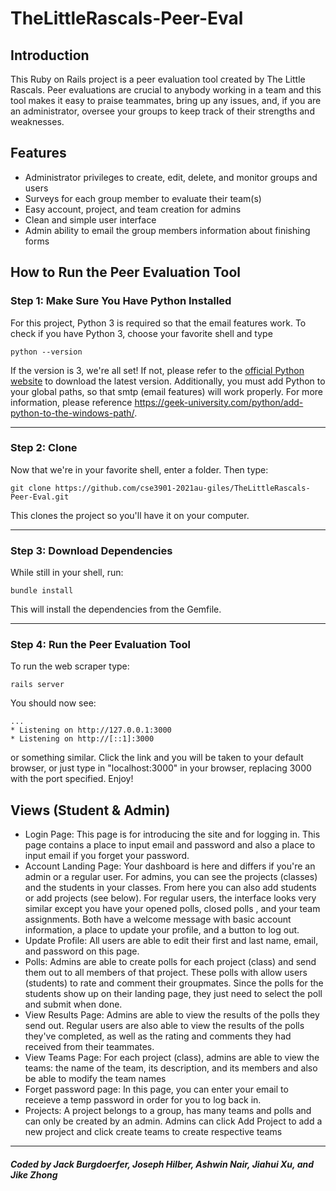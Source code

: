 # TheLittleRascals-Peer-Eval

## Introduction
This Ruby on Rails project is a peer evaluation tool created by The Little Rascals. Peer evaluations are crucial to anybody working in a team and this tool makes it easy to praise teammates, bring up any issues, and, if you are an administrator, oversee your groups to keep track of their strengths and weaknesses.

## Features
* Administrator privileges to create, edit, delete, and monitor groups and users
* Surveys for each group member to evaluate their team(s)
* Easy account, project, and team creation for admins
* Clean and simple user interface
* Admin ability to email the group members information about finishing forms

## How to Run the Peer Evaluation Tool
### Step 1: Make Sure You Have Python Installed
For this project, Python 3 is required so that the email features work. To check if you have Python 3, choose your favorite shell and type
```
python --version
```
If the version is 3, we're all set!
If not, please refer to the [official Python website](https://www.python.org/downloads/) to download the latest version.
Additionally, you must add Python to your global paths, so that smtp (email features) will work properly. For more information, please reference https://geek-university.com/python/add-python-to-the-windows-path/.

---
### Step 2: Clone
Now that we're in your favorite shell, enter a folder. Then type:
```
git clone https://github.com/cse3901-2021au-giles/TheLittleRascals-Peer-Eval.git
```
This clones the project so you'll have it on your computer.

---
### Step 3: Download Dependencies
While still in your shell, run:
```
bundle install
```
This will install the dependencies from the Gemfile.

---
### Step 4: Run the Peer Evaluation Tool
To run the web scraper type: 
```
rails server
```
You should now see:
```
...
* Listening on http://127.0.0.1:3000
* Listening on http://[::1]:3000
```
or something similar. Click the link and you will be taken to your default browser, or just type in "localhost:3000" in your browser, replacing 3000 with the port specified. Enjoy!

## Views (Student & Admin)
* Login Page: This page is for introducing the site and for logging in. This page contains a place to input email and password and also a place to input email if you forget your password.
* Account Landing Page: Your dashboard is here and differs if you're an admin or a regular user. For admins, you can see the projects (classes) and the students in your classes. From here you can also add students or add projects (see below). For regular users, the interface looks very similar except you have your opened polls, closed polls , and your team assignments. Both have a welcome message with basic account information, a place to update your profile, and a button to log out.
* Update Profile: All users are able to edit their first and last name, email, and password on this page.
* Polls: Admins are able to create polls for each project (class) and send them out to all members of that project. These polls with allow users (students) to rate and comment their groupmates. Since the polls for the students show up on their landing page, they just need to select the poll and submit when done.
* View Results Page: Admins are able to view the results of the polls they send out. Regular users are also able to view the results of the polls they've completed, as well as the rating and comments they had received from their teammates.
* View Teams Page: For each project (class), admins are able to view the teams: the name of the team, its description, and its members and also be able to modify the team names
* Forget password page: In this page, you can enter your email to receieve a temp password in order for you to log back in.
* Projects: A project belongs to a group, has many teams and polls and can only be created by an admin. Admins can click Add Project to add a new project and click create teams to create respective teams

---
##### Coded by Jack Burgdoerfer, Joseph Hilber, Ashwin Nair, Jiahui Xu, and Jike Zhong
